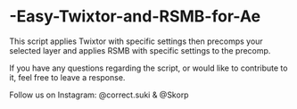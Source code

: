 # -Easy-Twixtor-and-RSMB-for-Ae
This script applies Twixtor with specific settings then precomps your selected layer and applies RSMB with specific settings to the precomp.

If you have any questions regarding the script, or would like to contribute to it, feel free to leave a response.

Follow us on Instagram: @correct.suki & @Skorp
